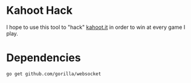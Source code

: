 # Kahoot Hack

I hope to use this tool to "hack" [kahoot.it](http://kahoot.it) in order to win at every game I play.

# Dependencies

    go get github.com/gorilla/websocket
